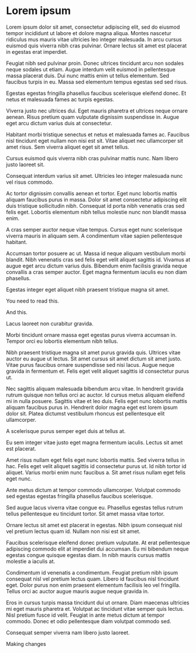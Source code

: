 # Lorem ipsum

Lorem ipsum dolor sit amet, consectetur adipiscing elit, sed do eiusmod tempor incididunt ut labore et dolore magna aliqua. Montes nascetur ridiculus mus mauris vitae ultricies leo integer malesuada. In arcu cursus euismod quis viverra nibh cras pulvinar. Ornare lectus sit amet est placerat in egestas erat imperdiet. 

Feugiat nibh sed pulvinar proin. Donec ultrices tincidunt arcu non sodales neque sodales ut etiam. Augue interdum velit euismod in pellentesque massa placerat duis. Dui nunc mattis enim ut tellus elementum. Sed faucibus turpis in eu. Massa sed elementum tempus egestas sed sed risus. 

Egestas egestas fringilla phasellus faucibus scelerisque eleifend donec. Et netus et malesuada fames ac turpis egestas. 

Viverra justo nec ultrices dui. Eget mauris pharetra et ultrices neque ornare aenean. Risus pretium quam vulputate dignissim suspendisse in. Augue eget arcu dictum varius duis at consectetur. 

Habitant morbi tristique senectus et netus et malesuada fames ac. Faucibus nisl tincidunt eget nullam non nisi est sit. Vitae aliquet nec ullamcorper sit amet risus. Sem viverra aliquet eget sit amet tellus.

Cursus euismod quis viverra nibh cras pulvinar mattis nunc. Nam libero justo laoreet sit. 

Consequat interdum varius sit amet. Ultricies leo integer malesuada nunc vel risus commodo. 

Ac tortor dignissim convallis aenean et tortor. Eget nunc lobortis mattis aliquam faucibus purus in massa. Dolor sit amet consectetur adipiscing elit duis tristique sollicitudin nibh. Consequat id porta nibh venenatis cras sed felis eget. Lobortis elementum nibh tellus molestie nunc non blandit massa enim. 

A cras semper auctor neque vitae tempus. Cursus eget nunc scelerisque viverra mauris in aliquam sem. A condimentum vitae sapien pellentesque habitant. 

Accumsan tortor posuere ac ut. Massa id neque aliquam vestibulum morbi blandit. Nibh venenatis cras sed felis eget velit aliquet sagittis id. Vivamus at augue eget arcu dictum varius duis. Bibendum enim facilisis gravida neque convallis a cras semper auctor. Eget magna fermentum iaculis eu non diam phasellus. 

Egestas integer eget aliquet nibh praesent tristique magna sit amet.

You need to read this.

And this.

Lacus laoreet non curabitur gravida.

Morbi tincidunt ornare massa eget egestas purus viverra accumsan in. Tempor orci eu lobortis elementum nibh tellus. 

Nibh praesent tristique magna sit amet purus gravida quis. Ultrices vitae auctor eu augue ut lectus. Sit amet cursus sit amet dictum sit amet justo. Vitae purus faucibus ornare suspendisse sed nisi lacus. Augue neque gravida in fermentum et. Felis eget velit aliquet sagittis id consectetur purus ut. 

Nec sagittis aliquam malesuada bibendum arcu vitae. In hendrerit gravida rutrum quisque non tellus orci ac auctor. Id cursus metus aliquam eleifend mi in nulla posuere. Sagittis vitae et leo duis. Felis eget nunc lobortis mattis aliquam faucibus purus in. Hendrerit dolor magna eget est lorem ipsum dolor sit. Platea dictumst vestibulum rhoncus est pellentesque elit ullamcorper.

A scelerisque purus semper eget duis at tellus at. 

Eu sem integer vitae justo eget magna fermentum iaculis. Lectus sit amet est placerat. 

Amet risus nullam eget felis eget nunc lobortis mattis. Sed viverra tellus in hac. Felis eget velit aliquet sagittis id consectetur purus ut. Id nibh tortor id aliquet. Varius morbi enim nunc faucibus a. Sit amet risus nullam eget felis eget nunc. 

Ante metus dictum at tempor commodo ullamcorper. Volutpat commodo sed egestas egestas fringilla phasellus faucibus scelerisque. 

Sed augue lacus viverra vitae congue eu. Phasellus egestas tellus rutrum tellus pellentesque eu tincidunt tortor. Sit amet massa vitae tortor. 

Ornare lectus sit amet est placerat in egestas. Nibh ipsum consequat nisl vel pretium lectus quam id. Nullam non nisi est sit amet.

Faucibus scelerisque eleifend donec pretium vulputate. At erat pellentesque adipiscing commodo elit at imperdiet dui accumsan. Eu mi bibendum neque egestas congue quisque egestas diam. In nibh mauris cursus mattis molestie a iaculis at. 

Condimentum id venenatis a condimentum. Feugiat pretium nibh ipsum consequat nisl vel pretium lectus quam. Libero id faucibus nisl tincidunt eget. Dolor purus non enim praesent elementum facilisis leo vel fringilla. Tellus orci ac auctor augue mauris augue neque gravida in. 

Eros in cursus turpis massa tincidunt dui ut ornare. Diam maecenas ultricies mi eget mauris pharetra et. Volutpat ac tincidunt vitae semper quis lectus. Nisl pretium fusce id velit. Feugiat in ante metus dictum at tempor commodo. Donec et odio pellentesque diam volutpat commodo sed. 

Consequat semper viverra nam libero justo laoreet.

Making changes
